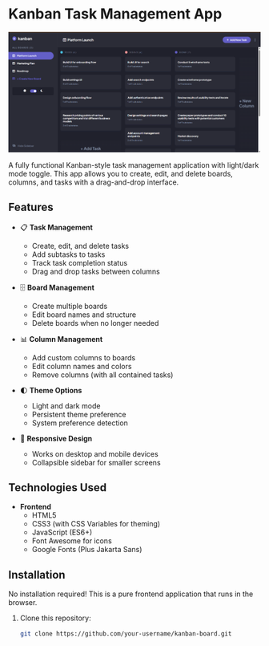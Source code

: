 # Kanban Task Management App

![image alt](https://github.com/harshqu/TO-Do-App/blob/daeb011041da9ffb6b988380a2ad7b4ef9f02eab/Screenshot%202025-07-13%20104509.png)

A fully functional Kanban-style task management application with light/dark mode toggle. This app allows you to create, edit, and delete boards, columns, and tasks with a drag-and-drop interface.

## Features

- 📋 **Task Management**
  - Create, edit, and delete tasks
  - Add subtasks to tasks
  - Track task completion status
  - Drag and drop tasks between columns

- 🗄️ **Board Management**
  - Create multiple boards
  - Edit board names and structure
  - Delete boards when no longer needed

- 📊 **Column Management**
  - Add custom columns to boards
  - Edit column names and colors
  - Remove columns (with all contained tasks)

- 🌓 **Theme Options**
  - Light and dark mode
  - Persistent theme preference
  - System preference detection

- 📱 **Responsive Design**
  - Works on desktop and mobile devices
  - Collapsible sidebar for smaller screens

## Technologies Used

- **Frontend**
  - HTML5
  - CSS3 (with CSS Variables for theming)
  - JavaScript (ES6+)
  - Font Awesome for icons
  - Google Fonts (Plus Jakarta Sans)

## Installation

No installation required! This is a pure frontend application that runs in the browser.

1. Clone this repository:
   ```bash
   git clone https://github.com/your-username/kanban-board.git
